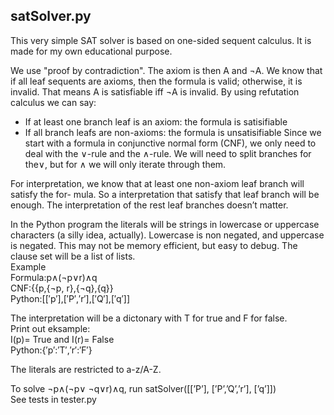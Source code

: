 
## satSolver.py
This very simple SAT solver is based on one-sided sequent calculus. It is made for my own educational purpose.

We use "proof by contradiction". The axiom is then A and ¬A. We know that if all leaf sequents 
are axioms, then the formula is valid; otherwise, it is invalid. That means A is satisfiable 
iff ¬A is invalid. By using refutation calculus we can say:
- If at least one branch leaf is an axiom: the formula is satisifiable
- If all branch leafs are non-axioms: the formula is unsatisifiable
Since we start with a formula in conjunctive normal form (CNF), we only need to deal with the ∨-rule and the ∧-rule.
We will need to split branches for the∨, but for ∧ we will only iterate through them.

For interpretation, we know that at least one non-axiom leaf branch will satisfy the for-
mula. So a interpretation that satisfy that leaf branch will be enough. The interpretation of
the rest leaf branches doesn’t matter.

In the Python program the literals will be strings in lowercase or uppercase characters (a silly idea, actually).
Lowercase is non negated, and uppercase is negated. This may not be memory efficient, but
easy to debug. The clause set will be a list of lists.<br>
Example<br>
Formula:p∧(¬p∨r)∧q<br>
CNF:{{p,{¬p, r},{¬q},{q}}<br>
Python:[[′p′],[′P′,′r′],[′Q′],[′q′]]<br>

The interpretation will be a dictonary with T for true and F for false.<br>
Print out eksample:<br>
I(p)= True and I(r)= False<br>
Python:{′p′:′T′,′r′:′F′}<br>

The literals are restricted to a-z/A-Z.

To solve ¬p∧(¬p∨ ¬q∨r)∧q, run satSolver([[’P’], [’P’,’Q’,’r’], [’q’]])<br>
See tests in tester.py


